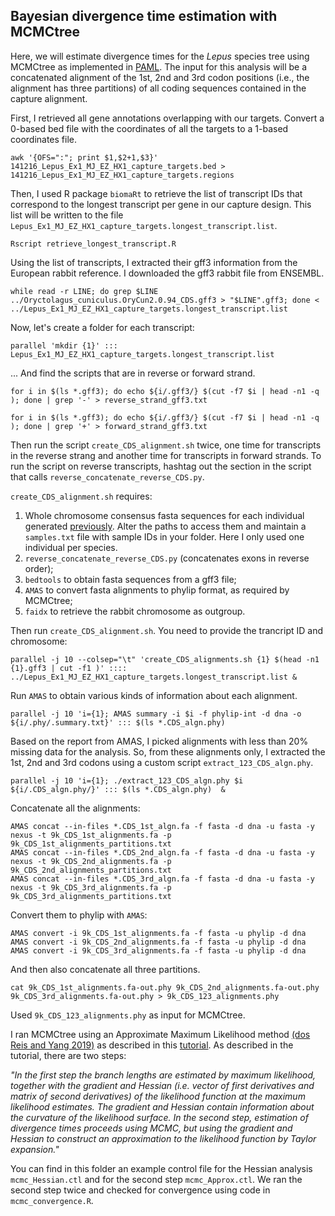 ## Bayesian divergence time estimation with MCMCtree

Here, we will estimate divergence times for the _Lepus_ species tree using MCMCtree as implemented in [PAML](http://abacus.gene.ucl.ac.uk/software/paml.html). The input for this analysis will be a concatenated alignment of the 1st, 2nd and 3rd codon positions (i.e., the alignment has three partitions) of all coding sequences contained in the capture alignment.

First, I retrieved all gene annotations overlapping with our targets. Convert a 0-based bed file with the coordinates of all the targets to a 1-based coordinates file.

```
awk '{OFS=":"; print $1,$2+1,$3}' 141216_Lepus_Ex1_MJ_EZ_HX1_capture_targets.bed > 141216_Lepus_Ex1_MJ_EZ_HX1_capture_targets.regions
```

Then, I used R package `biomaRt` to retrieve the list of transcript IDs that correspond to the longest transcript per gene in our capture design. This list will be written to the file `Lepus_Ex1_MJ_EZ_HX1_capture_targets.longest_transcript.list`.

```
Rscript retrieve_longest_transcript.R 
```

Using the list of transcripts, I extracted their gff3 information from the European rabbit reference. I downloaded the gff3 rabbit file from ENSEMBL.

```
while read -r LINE; do grep $LINE ../Oryctolagus_cuniculus.OryCun2.0.94_CDS.gff3 > "$LINE".gff3; done < ../Lepus_Ex1_MJ_EZ_HX1_capture_targets.longest_transcript.list
```

Now, let's create a folder for each transcript:

```
parallel 'mkdir {1}' ::: Lepus_Ex1_MJ_EZ_HX1_capture_targets.longest_transcript.list
```

... And find the scripts that are in reverse or forward strand.

```
for i in $(ls *.gff3); do echo ${i/.gff3/} $(cut -f7 $i | head -n1 -q ); done | grep '-' > reverse_strand_gff3.txt

for i in $(ls *.gff3); do echo ${i/.gff3/} $(cut -f7 $i | head -n1 -q ); done | grep '+' > forward_strand_gff3.txt
```

Then run the script `create_CDS_alignment.sh` twice, one time for transcripts in the reverse strang and another time for transcripts in forward strands. To run the script on reverse transcripts, hashtag out the section in the script that calls `reverse_concatenate_reverse_CDS.py`. 

`create_CDS_alignment.sh` requires:
1. Whole chromosome consensus fasta sequences for each individual generated [previously](https://github.com/evochange/hare-phylogenomics/blob/master/2.call_variants_and_fasta_consensus/2.call_variants_and_fasta_consensus.md#generating-a-consensus-fasta-for-each-individual). Alter the paths to access them and maintain a `samples.txt` file with sample IDs in your folder. Here I only used one individual per species. 
2. `reverse_concatenate_reverse_CDS.py` (concatenates exons in reverse order);
3. `bedtools` to obtain fasta sequences from a gff3 file;
4. `AMAS` to convert fasta alignments to phylip format, as required by MCMCtree;
5. `faidx` to retrieve the rabbit chromosome as outgroup.

Then run `create_CDS_alignment.sh`. You need to provide the trancript ID and chromosome:

```
parallel -j 10 --colsep="\t" 'create_CDS_alignments.sh {1} $(head -n1 {1}.gff3 | cut -f1 )' :::: ../Lepus_Ex1_MJ_EZ_HX1_capture_targets.longest_transcript.list &
```

Run `AMAS` to obtain various kinds of information about each alignment.

```
parallel -j 10 'i={1}; AMAS summary -i $i -f phylip-int -d dna -o ${i/.phy/.summary.txt}' ::: $(ls *.CDS_algn.phy)
```

Based on the report from AMAS, I picked alignments with less than 20% missing data for the analysis. So, from these alignments only, I extracted the 1st, 2nd and 3rd codons using a custom script `extract_123_CDS_algn.phy`.

```
parallel -j 10 'i={1}; ./extract_123_CDS_algn.phy $i ${i/.CDS_algn.phy/}' ::: $(ls *.CDS_algn.phy)  &
```

Concatenate all the alignments:
```
AMAS concat --in-files *.CDS_1st_algn.fa -f fasta -d dna -u fasta -y nexus -t 9k_CDS_1st_alignments.fa -p 9k_CDS_1st_alignments_partitions.txt
AMAS concat --in-files *.CDS_2nd_algn.fa -f fasta -d dna -u fasta -y nexus -t 9k_CDS_2nd_alignments.fa -p 9k_CDS_2nd_alignments_partitions.txt
AMAS concat --in-files *.CDS_3rd_algn.fa -f fasta -d dna -u fasta -y nexus -t 9k_CDS_3rd_alignments.fa -p 9k_CDS_3rd_alignments_partitions.txt
```

Convert them to phylip with `AMAS`:

```
AMAS convert -i 9k_CDS_1st_alignments.fa -f fasta -u phylip -d dna
AMAS convert -i 9k_CDS_2nd_alignments.fa -f fasta -u phylip -d dna
AMAS convert -i 9k_CDS_3rd_alignments.fa -f fasta -u phylip -d dna
```

And then also concatenate all three partitions.

```
cat 9k_CDS_1st_alignments.fa-out.phy 9k_CDS_2nd_alignments.fa-out.phy 9k_CDS_3rd_alignments.fa-out.phy > 9k_CDS_123_alignments.phy 
```

Used `9k_CDS_123_alignments.phy` as input for MCMCtree. 

I ran MCMCtree using an Approximate Maximum Likelihood method [(dos Reis and Yang 2019)](https://academic.oup.com/mbe/article-lookup/doi/10.1093/molbev/msr045) as described in this [tutorial](http://abacus.gene.ucl.ac.uk/software/MCMCtree.Tutorials.pdf). As described in the tutorial, there are two steps:

_"In the first step the branch lengths are estimated by maximum likelihood, together with the gradient and Hessian (i.e. vector of first derivatives and matrix of second derivatives) of the likelihood function at the maximum likelihood estimates. The gradient and Hessian contain information about the curvature of the likelihood surface. In the second step, estimation of divergence times proceeds using MCMC, but using the gradient and Hessian to construct an approximation to the likelihood function by Taylor expansion."_

You can find in this folder an example control file for the Hessian analysis `mcmc_Hessian.ctl` and for the second step `mcmc_Approx.ctl`. We ran the second step twice and checked for convergence using code in `mcmc_convergence.R`.

